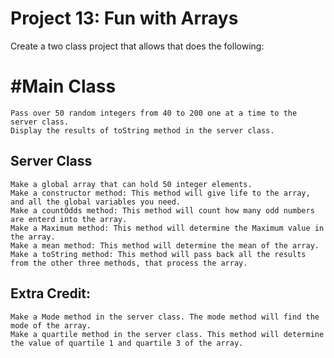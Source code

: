 # Project 13: Fun with Arrays
Create a two class project that allows that does the following:

# #Main Class

    Pass over 50 random integers from 40 to 200 one at a time to the server class.
    Display the results of toString method in the server class.

## Server Class

    Make a global array that can hold 50 integer elements.
    Make a constructor method: This method will give life to the array, and all the global variables you need.
    Make a countOdds method: This method will count how many odd numbers are enterd into the array.
    Make a Maximum method: This method will determine the Maximum value in the array.
    Make a mean method: This method will determine the mean of the array.
    Make a toString method: This method will pass back all the results from the other three methods, that process the array.

## Extra Credit:

    Make a Mode method in the server class. The mode method will find the mode of the array.
    Make a quartile method in the server class. This method will determine the value of quartile 1 and quartile 3 of the array.

